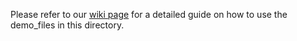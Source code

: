 Please refer to our [wiki page](https://github.com/uic-evl/digital-twin/wiki/Simple-Digital-Twin-in-Omniverse-and-Unreal-Engine-5) for a detailed guide on how to use the demo_files in this directory. 
